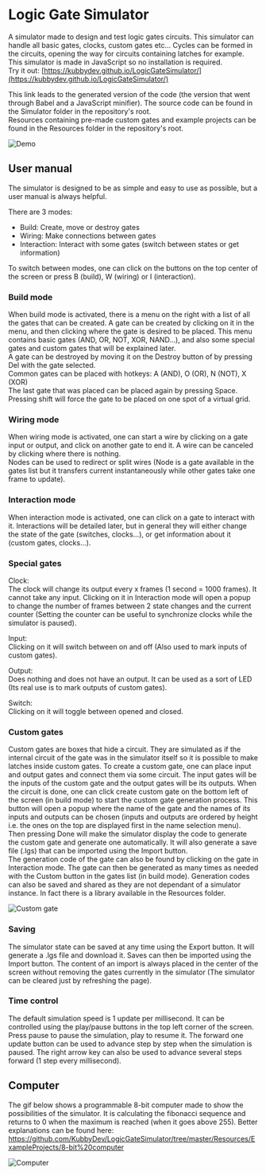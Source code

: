 # Logic Gate Simulator

A simulator made to design and test logic gates circuits. This simulator can handle all basic gates, clocks, custom gates etc... Cycles can be formed in the circuits, opening the way for circuits containing latches for example.  
This simulator is made in JavaScript so no installation is required.  
Try it out: [https://kubbydev.github.io/LogicGateSimulator/](https://kubbydev.github.io/LogicGateSimulator/)

This link leads to the generated version of the code (the version that went through Babel and a JavaScript minifier). The source code can be found in the Simulator folder in the repository's root.  
Resources containing pre-made custom gates and example projects can be found in the Resources folder in the repository's root.  

![Demo](https://github.com/KubbyDev/LogicGateSimulator/tree/master/Resources/ExampleProjects/Binary%20counter/JKcounter.gif "Demo")

## User manual

The simulator is designed to be as simple and easy to use as possible, but a user manual is always helpful.

There are 3 modes:

- Build: Create, move or destroy gates
- Wiring: Make connections between gates
- Interaction: Interact with some gates (switch between states or get information)

To switch between modes, one can click on the buttons on the top center of the screen or press B (build), W (wiring) or I (interaction).

### Build mode

When build mode is activated, there is a menu on the right with a list of all the gates that can be created. A gate can be created by clicking on it in the menu, and then clicking where the gate is desired to be placed. This menu contains basic gates (AND, OR, NOT, XOR, NAND...), and also some special gates and custom gates that will be explained later.  
A gate can be destroyed by moving it on the Destroy button of by pressing Del with the gate selected.  
Common gates can be placed with hotkeys: A (AND), O (OR), N (NOT), X (XOR)  
The last gate that was placed can be placed again by pressing Space. Pressing shift will force the gate to be placed on one spot of a virtual grid.

### Wiring mode

When wiring mode is activated, one can start a wire by clicking on a gate input or output, and click on another gate to end it. A wire can be canceled by clicking where there is nothing.  
Nodes can be used to redirect or split wires (Node is a gate available in the gates list but it transfers current instantaneously while other gates take one frame to update).

### Interaction mode

When interaction mode is activated, one can click on a gate to interact with it. Interactions will be detailed later, but in general they will either change the state of the gate (switches, clocks...), or get information about it (custom gates, clocks...).

### Special gates

Clock:  
The clock will change its output every x frames (1 second = 1000 frames). It cannot take any input. Clicking on it in Interaction mode will open a popup to change the number of frames between 2 state changes and the current counter (Setting the counter can be useful to synchronize clocks while the simulator is paused).

Input:  
Clicking on it will switch between on and off (Also used to mark inputs of custom gates).

Output:  
Does nothing and does not have an output. It can be used as a sort of LED (Its real use is to mark outputs of custom gates).

Switch:  
Clicking on it will toggle between opened and closed.

### Custom gates

Custom gates are boxes that hide a circuit. They are simulated as if the internal circuit of the gate was in the simulator itself so it is possible to make latches inside custom gates. To create a custom gate, one can place input and output gates and connect them via some circuit. The input gates will be the inputs of the custom gate and the output gates will be its outputs. When the circuit is done, one can click create custom gate on the bottom left of the screen (in build mode) to start the custom gate generation process. This button will open a popup where the name of the gate and the names of its inputs and outputs can be chosen (inputs and outputs are ordered by height i.e. the ones on the top are displayed first in the name selection menu). Then pressing Done will make the simulator display the code to generate the custom gate and generate one automatically. It will also generate a save file (.lgs) that can be imported using the Import button.  
The generation code of the gate can also be found by clicking on the gate in Interaction mode. The gate can then be generated as many times as needed with the Custom button in the gates list (in build mode). Generation codes can also be saved and shared as they are not dependant of a simulator instance. In fact there is a library available in the Resources folder.  
  
![Custom gate](https://i.imgur.com/bva1DEV.png)

### Saving

The simulator state can be saved at any time using the Export button. It will generate a .lgs file and download it. Saves can then be imported using the Import button. The content of an import is always placed in the center of the screen without removing the gates currently in the simulator (The simulator can be cleared just by refreshing the page).

### Time control

The default simulation speed is 1 update per millisecond. It can be controlled using the play/pause buttons in the top left corner of the screen. Press pause to pause the simulation, play to resume it. The forward one update button can be used to advance step by step when the simulation is paused. The right arrow key can also be used to advance several steps forward (1 step every millisecond).

## Computer

The gif below shows a programmable 8-bit computer made to show the possibilities of the simulator. It is calculating the fibonacci sequence and returns to 0 when the maximum is reached (when it goes above 255). Better explanations can be found here:
<https://github.com/KubbyDev/LogicGateSimulator/tree/master/Resources/ExampleProjects/8-bit%20computer>

![Computer](https://github.com/KubbyDev/LogicGateSimulator/tree/master/Resources/ExampleProjects/8-bit%20computer/Computer.gif "Computer")